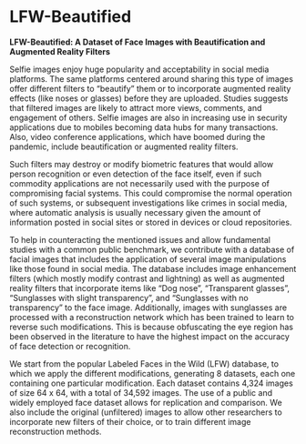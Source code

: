 # LFW-Beautified
**LFW-Beautified: A Dataset of Face Images with Beautification and Augmented Reality Filters**

Selfie images enjoy huge popularity and acceptability in social media platforms. The same platforms centered around sharing this type of images offer different filters to “beautify” them or to incorporate augmented reality effects (like noses or glasses) before they are uploaded. Studies suggests that filtered images are likely to attract more views, comments, and engagement of others. Selfie images are also in increasing use in security applications due to mobiles becoming data hubs for many transactions. Also, video conference applications, which have boomed during the pandemic, include beautification or augmented reality filters. 

Such filters may destroy or modify biometric features that would allow person recognition or even detection of the face itself, even if such commodity applications are not necessarily used with the purpose of compromising facial systems. This could compromise the normal operation of such systems, or subsequent investigations like crimes in social media, where automatic analysis is usually necessary given the amount of information posted in social sites or stored in devices or cloud repositories. 

To help in counteracting the mentioned issues and allow fundamental studies with a common public benchmark, we contribute with a database of facial images that includes the application of several image manipulations like those found in social media. The database includes image enhancement filters (which mostly modify contrast and lightning) as well as augmented reality filters that incorporate items like “Dog nose”, “Transparent glasses”, “Sunglasses with slight transparency”, and “Sunglasses with no transparency” to the face image. Additionally, images with sunglasses are processed with a reconstruction network which has been trained to learn to reverse such modifications. This is because obfuscating the eye region has been observed in the literature to have the highest impact on the accuracy of face detection or recognition.

We start from the popular Labeled Faces in the Wild (LFW) database, to which we apply the different modifications, generating 8 datasets, each one containing one particular modification. Each dataset contains 4,324 images of size 64 x 64, with a total of 34,592 images. The use of a public and widely employed face dataset allows for replication and comparison. We also include the original (unfiltered) images to allow other researchers to incorporate new filters of their choice, or to train different image reconstruction methods.
